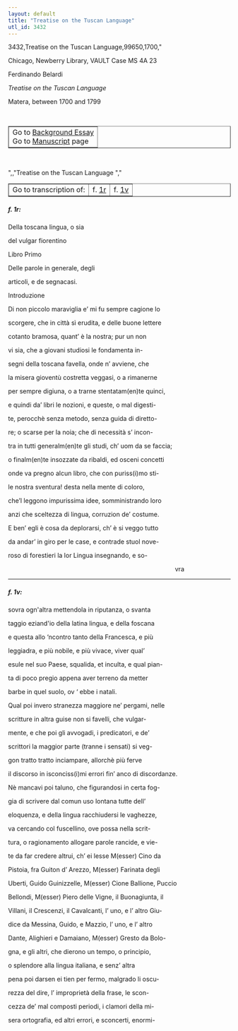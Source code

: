 ```yaml
---
layout: default
title: "Treatise on the Tuscan Language"
utl_id: 3432
---
```


3432,Treatise on the Tuscan Language,99650,1700,"
<p style=""font-weight:300;"">Chicago, Newberry Library, VAULT Case MS 4A 23</p>
<p style=""font-weight:300; margin-left:.25in;"">Ferdinando Belardi</p>
<p style=""font-weight:300; margin-left:.25in;""><em>Treatise on the Tuscan Language</em></p>
<p style=""font-weight:300; margin-left:.25in;"">Matera, between 1700 and 1799</p>
<p style=""font-size: 0.1em;""> </p>
<table border=""0.5"" cellpadding=""1"" cellspacing=""1"" style=""width: 200px; background-color:#F8F8F8;""><tbody style=""border-color:#ccc""><tr style=""border-color:#ccc""><td>Go to <a href=""https://italian-paleography.library.utoronto.ca/content/about_IP_074"" style=""font-weight:300;"" target=""_blank"">Background Essay</a><br />
			Go to <a href=""https://italian-paleography.library.utoronto.ca/islandora/object/italianpaleography%3AIP_074"" style=""font-weight:300;"" target=""_blank"">Manuscript</a> page</td>
</tr></tbody></table><p> </p>
",,"Treatise on the Tuscan Language
","
<table border=""0.5"" cellpadding=""1"" cellspacing=""1"" style=""width: 280px; margin-left:.25in;""><tbody><tr style=""border-color:#B3B6B7""><td style=""text-align:center"">Go to transcription of:</td>
<td style=""text-align:center"">f. <a href=""#1"">1r</a></td>
<td style=""text-align:center"">f. <a href=""#2"">1v</a></td>
</tr></tbody></table>
<h5 id=""1"" style=""color:#555;"">f. 1r:</h5>
<p style=""font-weight:300;"">Della toscana lingua, o sia</p>
<p style=""font-weight:300;"">del vulgar fiorentino</p>
<p style=""font-weight:300;"">Libro Primo</p>
<p style=""font-weight:300;"">Delle parole in generale, degli</p>
<p style=""font-weight:300;"">articoli, e de segnacasi.</p>
<p style=""font-weight:300;"">Introduzione</p>
<p style=""font-weight:300;"">Di non piccolo maraviglia e’ mi fu sempre cagione lo</p>
<p style=""font-weight:300;"">scorgere, che in città sì erudita, e delle buone lettere</p>
<p style=""font-weight:300;"">cotanto bramosa, quant’ è la nostra; pur un non</p>
<p style=""font-weight:300;"">vi sia, che a giovani studiosi le fondamenta in-</p>
<p style=""font-weight:300;"">segni della toscana favella, onde n’ avviene, che</p>
<p style=""font-weight:300;"">la misera gioventù costretta veggasi, o a rimanerne</p>
<p style=""font-weight:300;"">per sempre digiuna, o a trarne stentatam(en)te quinci,</p>
<p style=""font-weight:300;"">e quindi da’ libri le nozioni, e queste, o mal digesti-</p>
<p style=""font-weight:300;"">te, perocchè senza metodo, senza guida di diretto-</p>
<p style=""font-weight:300;"">re; o scarse per la noia; che di necessità s’ incon-</p>
<p style=""font-weight:300;"">tra in tutti generalm(en)te gli studi, ch’ uom da se faccia;</p>
<p style=""font-weight:300;"">o finalm(en)te insozzate da ribaldi, ed osceni concetti</p>
<p style=""font-weight:300;"">onde va pregno alcun libro, che con puriss(i)mo sti-</p>
<p style=""font-weight:300;"">le nostra sventura! desta nella mente di coloro,</p>
<p style=""font-weight:300;"">che’l leggono impurissima idee, somministrando loro</p>
<p style=""font-weight:300;"">anzi che sceltezza di lingua, corruzion de’ costume.</p>
<p style=""font-weight:300;"">E ben’ egli è cosa da deplorarsi, ch’ è si veggo tutto</p>
<p style=""font-weight:300;"">da andar’ in giro per le case, e contrade stuol nove-</p>
<p style=""font-weight:300;"">roso di forestieri la lor Lingua insegnando, e so-</p>
<p style=""font-weight:300;"">                                                                                                vra</p>

<hr /><h5 id=""2"" style=""color:#555;"">f. 1v:</h5>
<p style=""font-weight:300;"">sovra ogn'altra mettendola in riputanza, o svanta</p>
<p style=""font-weight:300;"">taggio eziand'io della latina lingua, e della foscana</p>
<p style=""font-weight:300;"">e questa allo ‘ncontro tanto della Francesca, e più</p>
<p style=""font-weight:300;"">leggiadra, e più nobile, e più vivace, viver qual’</p>
<p style=""font-weight:300;"">esule nel suo Paese, squalida, et inculta, e qual pian-</p>
<p style=""font-weight:300;"">ta di poco pregio appena aver terreno da metter</p>
<p style=""font-weight:300;"">barbe in quel suolo, ov ‘ ebbe i natali.</p>
<p style=""font-weight:300;"">Qual poi invero stranezza maggiore ne’ pergami, nelle</p>
<p style=""font-weight:300;"">scritture in altra guise non si favelli, che vulgar-</p>
<p style=""font-weight:300;"">mente, e che poi gli avvogadi, i predicatori, e de’</p>
<p style=""font-weight:300;"">scrittori la maggior parte (tranne i sensati) si veg-</p>
<p style=""font-weight:300;"">gon tratto tratto inciampare, allorchè più ferve</p>
<p style=""font-weight:300;"">il discorso in isconciss(i)mi errori fin’ anco di discordanze.</p>
<p style=""font-weight:300;"">Nè mancavi poi taluno, che figurandosi in certa fog-</p>
<p style=""font-weight:300;"">gia di scrivere dal comun uso lontana tutte dell’</p>
<p style=""font-weight:300;"">eloquenza, e della lingua racchiudersi le vaghezze,</p>
<p style=""font-weight:300;"">va cercando col fuscellino, ove possa nella scrit-</p>
<p style=""font-weight:300;"">tura, o ragionamento allogare parole rancide, e vie-</p>
<p style=""font-weight:300;"">te da far credere altrui, ch’ ei lesse M(esser) Cino da</p>
<p style=""font-weight:300;"">Pistoia, fra Guiton d’ Arezzo, M(esser) Farinata degli</p>
<p style=""font-weight:300;"">Uberti, Guido Guinizzelle, M(esser) Cione Ballione, Puccio</p>
<p style=""font-weight:300;"">Bellondi, M(esser) Piero delle Vigne, il Buonagiunta, il</p>
<p style=""font-weight:300;"">Villani, il Crescenzi, il Cavalcanti, l’ uno, e l’ altro Giu-</p>
<p style=""font-weight:300;"">dice da Messina, Guido, e Mazzio, l’ uno, e l’ altro</p>
<p style=""font-weight:300;"">Dante, Alighieri e Damaiano, M(esser) Gresto da Bolo-</p>
<p style=""font-weight:300;"">gna, e gli altri, che dierono un tempo, o principio,</p>
<p style=""font-weight:300;"">o splendore alla lingua italiana, e senz’ altra</p>
<p style=""font-weight:300;"">pena poi darsen ei tien per fermo, malgrado li oscu-</p>
<p style=""font-weight:300;"">rezza del dire, l’ improprietà della frase, le scon-</p>
<p style=""font-weight:300;"">cezza de’ mal composti periodi, i clamori della mi-</p>
<p style=""font-weight:300;"">sera ortografia, ed altri errori, e sconcerti, enormi-</p>
